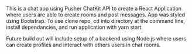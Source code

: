 This is a chat app using Pusher ChatKit API to create a React Application where users are able to create rooms and post messages. App was styled using Bootstrap. To use clone repo, cd into directory at the command line, install dependancies, and run application with yarn start.

Future build out will include setup of a backend using Node.js where users can create profiles and interact with others users in chat rooms.
